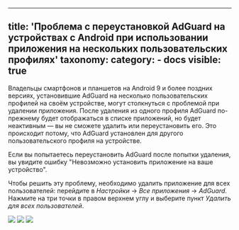 
---
title: 'Проблема с переустановкой AdGuard на устройствах с Android при использовании приложения на нескольких пользовательских профилях'
taxonomy:
   category:
       - docs
visible: true
---
 
Владельцы смартфонов и планшетов на Android 9 и более поздних версиях, установившие AdGuard на несколько пользовательских профилей на своём устройстве, могут столкнуться с проблемой при удалении приложения. После удаления из одного профиля AdGuard по-прежнему будет отображаться в списке приложений, но будет неактивным — вы не сможете удалить или переустановить его. Это происходит потому, что AdGuard установлен для другого пользовательского профиля на устройстве.
 
Если вы попытаетесь переустановить AdGuard после попытки удаления, вы увидите ошибку "Невозможно установить приложение на ваше устройство".
 
Чтобы решить эту проблему, необходимо удалить приложение для всех пользователей: перейдите в *Настройки* -> *Все приложения* -> *AdGuard*. Нажмите на три точки в правом верхнем углу и выберите пункт *Удалить для всех пользователей*.
 
<img src="https://cdn.adguard.com/public/Adguard/kb/android/multiple_users/uninst_en.png">
 
<img src="https://cdn.adguard.com/public/Adguard/kb/android/multiple_users/uninst2_en.png">
 
<img src="https://cdn.adguard.com/public/Adguard/kb/android/multiple_users/uninst3_en.png">
